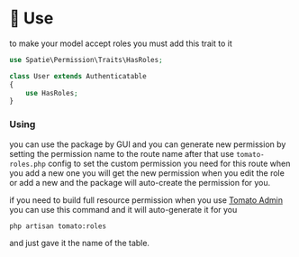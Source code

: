 # 📐 Use

to make your model accept roles you must add this trait to it

```php
use Spatie\Permission\Traits\HasRoles;

class User extends Authenticatable
{
    use HasRoles;
}
```

### Using

you can use the package by GUI and you can generate new permission by setting the permission name to the route name after that use `tomato-roles.php` config to set the custom permission you need for this route when you add a new one you will get the new permission when you edit the role or add a new and the package will auto-create the permission for you.

if you need to build full resource permission when you use [Tomato Admin](https://github.com/queents/tomato-admin) you can use this command and it will auto-generate it for you

```bash
php artisan tomato:roles
```

and just gave it the name of the table.